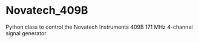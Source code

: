# Novatech_409B
Python class to control the Novatech Instruments 409B 171 MHz 4-channel signal generator
